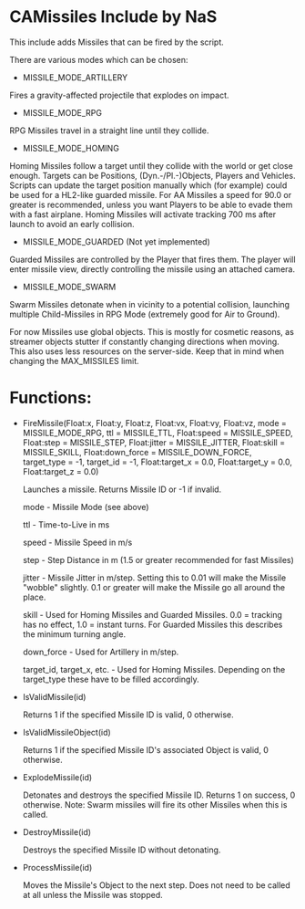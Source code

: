 # CAMissiles Include by NaS

This include adds Missiles that can be fired by the script.

There are various modes which can be chosen:

- MISSILE_MODE_ARTILLERY

Fires a gravity-affected projectile that explodes on impact.

- MISSILE_MODE_RPG

RPG Missiles travel in a straight line until they collide.

- MISSILE_MODE_HOMING

Homing Missiles follow a target until they collide with the world or get close enough. Targets can be Positions, (Dyn.-/Pl.-)Objects, Players and Vehicles. Scripts can update the target position manually which (for example) could be used for a HL2-like guarded missile. For AA Missiles a speed for 90.0 or greater is recommended, unless you want Players to be able to evade them with a fast airplane. Homing Missiles will activate tracking 700 ms after launch to avoid an early collision.

- MISSILE_MODE_GUARDED (Not yet implemented)

Guarded Missiles are controlled by the Player that fires them. The player will enter missile view, directly controlling the missile using an attached camera.

- MISSILE_MODE_SWARM

Swarm Missiles detonate when in vicinity to a potential collision, launching multiple Child-Missiles in RPG Mode (extremely good for Air to Ground).

For now Missiles use global objects. This is mostly for cosmetic reasons, as streamer objects stutter if constantly changing directions when moving. This also uses less resources on the server-side. Keep that in mind when changing the MAX_MISSILES limit.

# Functions:

- FireMissile(Float:x, Float:y, Float:z, Float:vx, Float:vy, Float:vz, mode = MISSILE_MODE_RPG, ttl = MISSILE_TTL, Float:speed = MISSILE_SPEED, Float:step = MISSILE_STEP, Float:jitter = MISSILE_JITTER, Float:skill = MISSILE_SKILL, Float:down_force = MISSILE_DOWN_FORCE, target_type = -1, target_id = -1, Float:target_x = 0.0, Float:target_y = 0.0, Float:target_z = 0.0)
	
	Launches a missile.
	Returns Missile ID or -1 if invalid.
	
	mode - Missile Mode (see above)
	
	ttl - Time-to-Live in ms
	
	speed - Missile Speed in m/s

	step - Step Distance in m (1.5 or greater recommended for fast Missiles)

	jitter - Missile Jitter in m/step. Setting this to 0.01 will make the Missile "wobble" slightly. 0.1 or greater will make the Missile go all around the place.

	skill - Used for Homing Missiles and Guarded Missiles. 0.0 = tracking has no effect, 1.0 = instant turns. For Guarded Missiles this describes the minimum turning angle.

	down_force - Used for Artillery in m/step.

	target_id, target_x, etc. - Used for Homing Missiles. Depending on the target_type these have to be filled accordingly.

- IsValidMissile(id)
	
	Returns 1 if the specified Missile ID is valid, 0 otherwise.

- IsValidMissileObject(id)

	Returns 1 if the specified Missile ID's associated Object is valid, 0 otherwise.

- ExplodeMissile(id)

	Detonates and destroys the specified Missile ID.
	Returns 1 on success, 0 otherwise.
	Note: Swarm missiles will fire its other Missiles when this is called.

- DestroyMissile(id)

	Destroys the specified Missile ID without detonating.
	
- ProcessMissile(id)

	Moves the Missile's Object to the next step. Does not need to be called at all unless the Missile was stopped.
